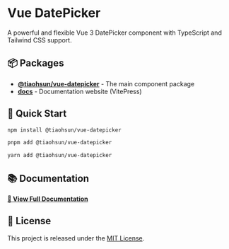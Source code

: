 # Vue DatePicker

A powerful and flexible Vue 3 DatePicker component with TypeScript and Tailwind CSS support.

## 📦 Packages

- **[@tiaohsun/vue-datepicker](./packages/vue-datepicker/README.md)** - The main component package
- **[docs](https://vue-datepicker.pages.dev)** - Documentation website (VitePress)

## 🚀 Quick Start

```bash
npm install @tiaohsun/vue-datepicker
```

```bash
pnpm add @tiaohsun/vue-datepicker
```

```bash
yarn add @tiaohsun/vue-datepicker
```

## 📚 Documentation

**[📖 View Full Documentation](https://vue-datepicker.pages.dev)**

## 📝 License

This project is released under the [MIT License](https://github.com/Tiaohsun31/vue-datepicker/blob/main/LICENSE).
